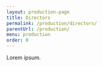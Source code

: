 ```yaml
---
layout: production-page
title: Directors
permalink: /production/directors/
parentUrl: /production/
menu: production
order: 0
---
```


Lorem ipsum.

